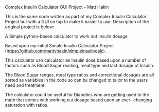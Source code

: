 Complex Insulin Calculator GUI Project – Matt Hakin

This is the same code written as part of my Complex Insulin Calculator Project but with a GUI on top to make it easier to use. Description of the original project is below:

A Simple python-based calculator to work out Insulin dosage

Based upon my initial Simple Insulin Calculator Project (https://github.com/mattyhakin/simpleinsulincalc).

This calculator can calculator an Insulin dose based upon a number of factors such as Blood Sugar reading, meal type and last dosage of Insulin.

The Blood Sugar ranges, meal type ratios and correctional dosages are all sorted as variables in the code so can be changed to tailor to the users need and treatment.

The calculator could be useful for Diabetics who are getting used to the math that comes with working out dosage based upon an ever- changing saturation with ratios.